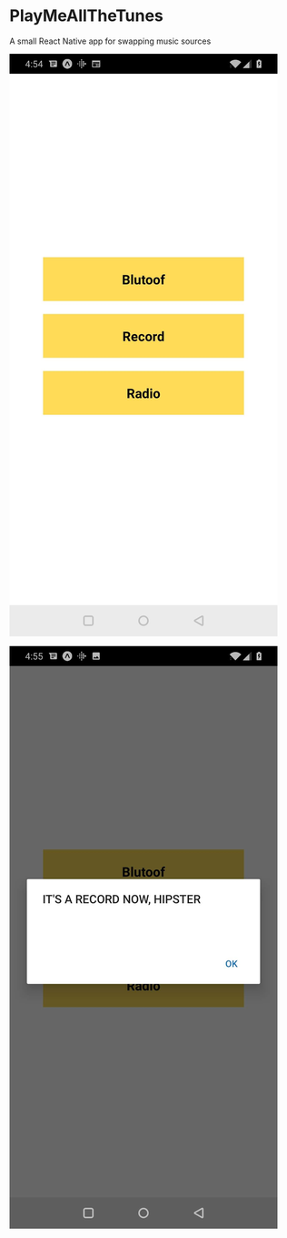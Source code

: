 # PlayMeAllTheTunes
A small React Native app for swapping music sources

![Menu](/PlayMeAllTheTunes/assets/menu.jpg?raw=true&s=300)

![Selected](/PlayMeAllTheTunes/assets/selected.jpg?raw=true&s=300)
